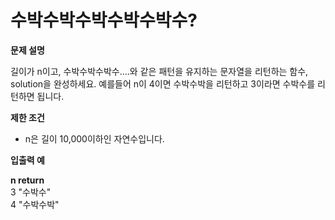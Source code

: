# 수박수박수박수박수박수?


**문제 설명**

길이가 n이고, 수박수박수박수....와 같은 패턴을 유지하는 문자열을 리턴하는 함수, solution을 완성하세요. 예를들어 n이 4이면 수박수박을 리턴하고 3이라면 수박수를 리턴하면 됩니다.   

**제한 조건**   
* n은 길이 10,000이하인 자연수입니다.   

**입출력 예**   

**n  return**   
3  "수박수"   
4  "수박수박"
